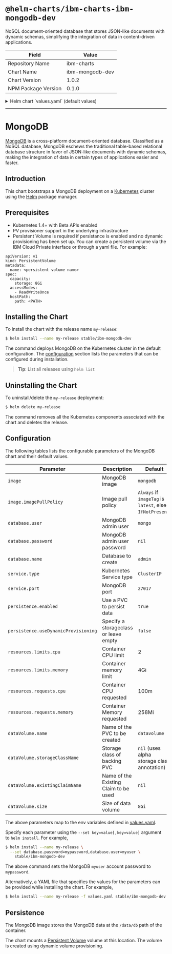 # `@helm-charts/ibm-charts-ibm-mongodb-dev`

NoSQL document-oriented database that stores JSON-like documents with dynamic schemas, simplifying the integration of data in content-driven applications.

| Field               | Value           |
| ------------------- | --------------- |
| Repository Name     | ibm-charts      |
| Chart Name          | ibm-mongodb-dev |
| Chart Version       | 1.0.2           |
| NPM Package Version | 0.1.0           |

<details>

<summary>Helm chart `values.yaml` (default values)</summary>

```yaml
###############################################################################
############################ MongoDB ##########################################
###############################################################################

###############################################################################
## Common image variables
###############################################################################
image:
  repository: 'na.cumulusrepo.com/hcicp_dev/mongodb'
  tag: '3.4.7'

  ## Specify a imagePullPolicy
  ## 'Always' if imageTag is 'latest', else set to 'IfNotPresent'
  ## ref: http://kubernetes.io/docs/user-guide/images/#pre-pulling-images
  ##
  imagePullPolicy: IfNotPresent

###############################################################################
## Persistence Storage
###############################################################################

## Persistence enabled by default
## global persistence settings
persistence:
  enabled: true
  useDynamicProvisioning: false

dataVolume:
  name: 'datavolume'

  ## Specify the name of the Existing Claim to be used by your application
  existingClaimName: ''

  ## Specify the name of the StorageClass
  ## empty string means don't use a StorageClass
  storageClassName: ''

  ## Required minimum Persistence Storage volume size of 8Gi
  size: 20Gi

## sub-path inside the referenced volume instead of its root if specified
volumeMounts:
  data:
    subPath: ''

## Configure resource requests and limits
## ref: http://kubernetes.io/docs/user-guide/compute-resources/
##
resources:
  requests:
    memory: 256Mi
    cpu: 100m
  limits:
    cpu: 2
    memory: 4Gi

service:
  name: ibm-mongodb-dev
  type: NodePort
  port: 27017

## Database access attributes - empty value will be
## overriden with default
database:
  user: 'mongo'
  password: ''
  name: 'admin'
  dbcmd: 'mongo'
  ## Specify initial db arguments defined by image , e.g. --data-checksums
  ## ref: <database specific documentation regarding initialization parameters>
  # initdbArgs: ""
```

</details>

---

# MongoDB

[MongoDB](https://www.mongodb.com/) is a cross-platform document-oriented database. Classified as a NoSQL database, MongoDB eschews the traditional table-based relational database structure in favor of JSON-like documents with dynamic schemas, making the integration of data in certain types of applications easier and faster.

## Introduction

This chart bootstraps a MongoDB deployment on a [Kubernetes](http://kubernetes.io) cluster using the [Helm](https://helm.sh) package manager.

## Prerequisites

- Kubernetes 1.4+ with Beta APIs enabled
- PV provisioner support in the underlying infrastructure
- Persistent Volume is required if persistance is enabled and no dynamic provisioning has been set up. You can create a persistent volume via the IBM Cloud Private interface or through a yaml file. For example:

```
apiVersion: v1
kind: PersistentVolume
metadata:
  name: <persistent volume name>
spec:
  capacity:
    storage: 8Gi
  accessModes:
    - ReadWriteOnce
  hostPath:
    path: <PATH>
```

## Installing the Chart

To install the chart with the release name `my-release`:

```bash
$ helm install --name my-release stable/ibm-mongodb-dev
```

The command deploys MongoDB on the Kubernetes cluster in the default configuration. The [configuration](#configuration) section lists the parameters that can be configured during installation.

> **Tip**: List all releases using `helm list`

## Uninstalling the Chart

To uninstall/delete the `my-release` deployment:

```bash
$ helm delete my-release
```

The command removes all the Kubernetes components associated with the chart and deletes the release.

## Configuration

The following tables lists the configurable parameters of the MongoDB chart and their default values.

| Parameter                            | Description                           | Default                                                  |
| ------------------------------------ | ------------------------------------- | -------------------------------------------------------- |
| `image`                              | MongoDB image                         | `mongodb`                                                |
| `image.imagePullPolicy`              | Image pull policy                     | `Always` if `imageTag` is `latest`, else `IfNotPresent`. |
| `database.user`                      | MongoDB admin user                    | `mongo`                                                  |
| `database.password`                  | MongoDB admin user password           | `nil`                                                    |
| `database.name`                      | Database to create                    | `admin`                                                  |
| `service.type`                       | Kubernetes Service type               | `ClusterIP`                                              |
| `service.port`                       | MongoDB port                          | `27017`                                                  |
| `persistence.enabled`                | Use a PVC to persist data             | `true`                                                   |
| `persistence.useDynamicProvisioning` | Specify a storageclass or leave empty | `false`                                                  |
| `resources.limits.cpu`               | Container CPU limit                   | 2                                                        |
| `resources.limits.memory`            | Container memory limit                | 4Gi                                                      |
| `resources.requests.cpu`             | Container CPU requested               | 100m                                                     |
| `resources.requests.memory`          | Container Memory requested            | 258Mi                                                    |
| `dataVolume.name`                    | Name of the PVC to be created         | `datavolume`                                             |
| `dataVolume.storageClassName`        | Storage class of backing PVC          | `nil` (uses alpha storage class annotation)              |
| `dataVolume.existingClaimName`       | Name of the Existing Claim to be used | `nil`                                                    |
| `dataVolume.size`                    | Size of data volume                   | `8Gi`                                                    |

The above parameters map to the env variables defined in [values.yaml](https://github.com/IBM/charts/blob/master/stable/ibm-mongodb-dev/values.yaml).

Specify each parameter using the `--set key=value[,key=value]` argument to `helm install`. For example,

```bash
$ helm install --name my-release \
  --set database.password=mypassword,database.user=myuser \
    stable/ibm-mongodb-dev
```

The above command sets the MongoDB `myuser` account password to `mypassword`.

Alternatively, a YAML file that specifies the values for the parameters can be provided while installing the chart. For example,

```bash
$ helm install --name my-release -f values.yaml stable/ibm-mongodb-dev
```

## Persistence

The MongoDB image stores the MongoDB data at the `/data/db` path of the container.

The chart mounts a [Persistent Volume](http://kubernetes.io/docs/user-guide/persistent-volumes/) volume at this location. The volume is created using dynamic volume provisioning.
